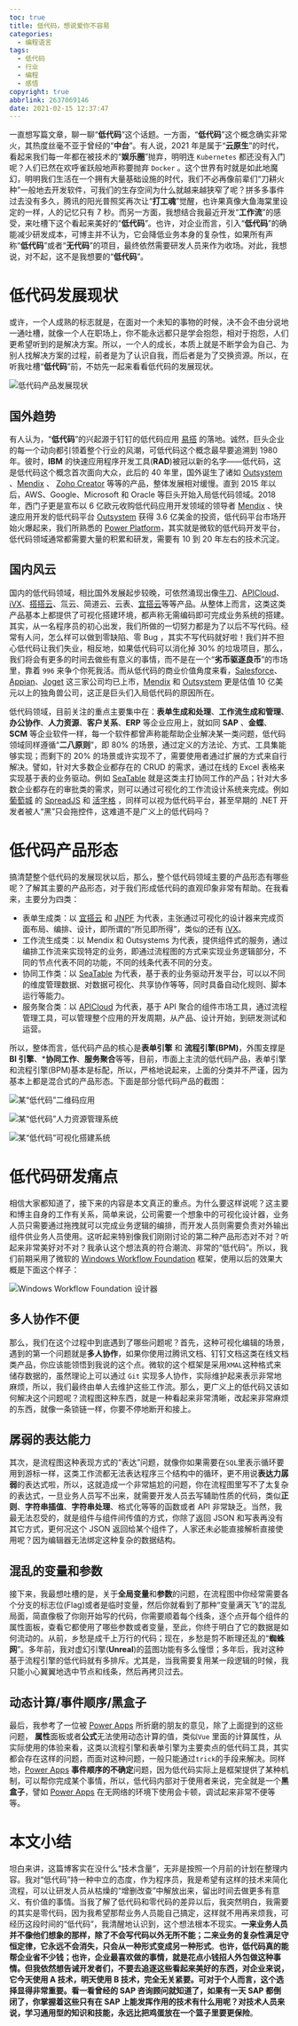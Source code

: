 ```yaml
---
toc: true
title: 低代码，想说爱你不容易
categories:
  - 编程语言
tags:
  - 低代码
  - 行业
  - 编程
  - 感悟
copyright: true
abbrlink: 2637069146
date: 2021-02-15 12:37:47
---
```

一直想写篇文章，聊一聊“**低代码**”这个话题。一方面，“**低代码**”这个概念确实非常火，其热度丝毫不亚于曾经的“**中台**”。有人说，2021 年是属于“**云原生**”的时代，看起来我们每一年都在被技术的“**娱乐圈**”抛弃，明明连 `Kubernetes` 都还没有入门呢？人们已然在欢呼雀跃般地声称要抛弃 `Docker` 。这个世界有时就是如此地魔幻，明明我们生活在一个拥有大量基础设施的时代，我们不必再像前辈们“刀耕火种”一般地去开发软件，可我们的生存空间为什么就越来越狭窄了呢？拼多多事件过去没有多久，腾讯的阳光普照奖再次让“**打工魂**”觉醒，也许果真像大鱼海棠里设定的一样，人的记忆只有 7 秒。而另一方面，我想结合我最近开发“**工作流**”的感受，来吐槽下这个看起来美好的“**低代码**”。也许，对企业而言，引入“**低代码**”的确能减少研发成本，可博主并不认为，它会降低业务本身的复杂性，如果所有声称“**低代码**”或者“**无代码**”的项目，最终依然需要研发人员来作为收场。对此，我想说，对不起，这不是我想要的“**低代码**”。

# 低代码发展现状

或许，一个人成熟的标志就是，在面对一个未知的事物的时候，决不会不由分说地一通吐槽，就像一个人在职场上，你不能永远都只是学会抱怨，相对于抱怨，人们更希望听到的是解决方案。所以，一个人的成长，本质上就是不断学会为自己、为别人找解决方案的过程，前者是为了认识自我，而后者是为了交换资源。所以，在听我吐槽“**低代码**”前，不妨先一起来看看低代码的发展现状。

![低代码产品发展现状](https://i.loli.net/2021/02/15/j6dAcDPEopHSLCa.png)

## 国外趋势

有人认为，“**低代码**”的兴起源于钉钉的低代码应用 [易搭](https://www.aliwork.com/) 的落地。诚然，巨头企业的每一个动向都引领着整个行业的风潮，可低代码这个概念最早要追溯到 1980 年。彼时，**IBM** 的快速应用程序开发工具(**RAD**)被冠以新的名字——低代码，这是低代码这个概念首次面向大众，此后的 40 年里，国外诞生了诸如 [Outsystem](https://www.outsystems.com/) 、[Mendix](https://www.mendix.com/) 、 [Zoho Creator](https://www.zoho.com/creator/developers/) 等等的产品，整体发展相对缓慢。直到 2015 年以后，AWS、Google、Microsoft 和 Oracle 等巨头开始入局低代码领域。2018 年，西门子更是宣布以 6 亿欧元收购低代码应用开发领域的领导者 [Mendix](https://www.mendix.com/) 、快速应用开发的低代码平台 [Outsystem](https://www.outsystems.com/) 获得 3.6 亿美金的投资，低代码平台市场开始火爆起来，我们所熟悉的 [Power Platform](https://docs.microsoft.com/zh-cn/power-platform/)，其实就是微软的低代码开发平台，低代码领域通常都需要大量的积累和研发，需要有 10 到 20 年左右的技术沉淀。

## 国内风云

国内的低代码领域，相比国外发展起步较晚，可依然涌现出像[牛刀](https://www.newdao.net/)、[APICloud](https://www.apicloud.com/)、[iVX](https://www.ivx.cn/)、[搭搭云](https://www.dadayun.cn/index)、氚云、简道云、云表、[宜搭云](https://www.aliwork.com/)等等产品。从整体上而言，这类这类产品基本上都提供了可视化搭建环境，都声称无需编码即可完成业务系统的搭建。其实，从一名程序员的初心出发，我们所做的一切努力都是为了以后不写代码。经常有人问，怎么样可以做到零缺陷、零 Bug ，其实不写代码就好啦！我们并不担心低代码让我们失业，相反地，如果低代码可以消化掉 30% 的垃圾项目，那么，我们将会有更多的时间去做些有意义的事情，而不是在一个“**劣币驱逐良币**”的市场里，靠着 `996` 来争个你死我活。而从低代码的商业价值角度来看，[Salesforce](https://www.salesforce.com)、[Appian](https://www.appian.co.uk/)、[Joget](https://www.joget.org/) 这三家公司均已上市，[Mendix](https://www.mendix.com/) 和 [Outsystem](https://www.outsystems.com/) 更是估值 10 亿美元以上的独角兽公司，这正是巨头们入局低代码的原因所在。

低代码领域，目前关注的重点主要集中在：**表单生成和处理**、**工作流生成和管理**、**办公协作**、**人力资源**、**客户关系**、**ERP** 等企业应用上，就如同 **SAP** 、**金蝶**、 **SCM** 等企业软件一样，每一个软件都曾声称能帮助企业解决某一类问题，低代码领域同样遵循“**二八原则**”，即 80% 的场景，通过定义的方法论、方式、工具集能够实现；而剩下的 20% 的场景或许实现不了，需要使用者通过扩展的方式来自行解决。譬如，针对大多数企业都存在的 CRUD 的需求，通过在线的 Excel 表格来实现基于表的业务驱动。例如 [SeaTable](https://www.seatable.cn/) 就是这类主打协同工作的产品；针对大多数企业都存在的审批类的需求，则可以通过可视化的工作流设计系统来完成。例如 [葡萄城](https://www.grapecity.com.cn/aboutus) 的 [SpreadJS](https://www.grapecity.com.cn/developer/spreadjs) 和 [活字格](https://www.grapecity.com.cn/solutions/huozige) ，同样可以视为低代码平台，甚至早期的 .NET 开发者被人“黑”只会拖控件，这难道不是广义上的低代码吗？

# 低代码产品形态

搞清楚整个低代码的发展现状以后，那么，整个低代码领域主要的产品形态有哪些呢？了解其主要的产品形态，对于我们形成低代码的直观印象非常有帮助。在我看来，主要分为四类：

* 表单生成类：以 [宜搭云](https://www.aliwork.com/) 和 [JNPF](https://www.jnpfsoft.com/) 为代表，主张通过可视化的设计器来完成页面布局、编排、设计，即所谓的“所见即所得”，类似的还有 [iVX](https://www.ivx.cn/)。
* 工作流生成类：以 Mendix 和 Outsystems 为代表，提供组件式的服务，通过编排工作流来实现特定的业务，即通过流程图的方式来实现业务逻辑部分，不同的节点代表不同的功能，不同的线条代表不同的分支。
* 协同工作类：以 [SeaTable](https://www.seatable.cn/) 为代表，基于表的业务驱动开发平台，可以以不同的维度管理数据、对数据可视化、共享协作等等，同时具备自动化规则、脚本运行等能力。
* 服务聚合类：以 [APICloud](https://www.apicloud.com/) 为代表，基于 API 聚合的组件市场工具，通过流程管理工具，可以管理整个应用的开发周期，从产品、设计开始，到研发测试和运营。

所以，整体而言，低代码产品的核心是**表单引擎** 和 **流程引擎(BPM)**，外围支撑是**BI 引擎**、***协同工作**、**服务聚合**等等，目前，市面上主流的低代码产品，表单引擎和流程引擎(BPM)基本是标配，所以，严格地说起来，上面的分类并不严谨，因为基本上都是混合式的产品形态。下面是部分低代码产品的截图：

![某“低代码”二维码应用](https://i.loli.net/2021/02/15/sY4r1ZHevJlKIE6.png)

![某“低代码”人力资源管理系统](https://i.loli.net/2021/02/15/u6AIRJGCeV4hPSg.png)

![某“低代码”可视化搭建系统](https://i.loli.net/2021/02/15/4DyZAzi53wVEn6p.png)

# 低代码研发痛点

相信大家都知道了，接下来的内容是本文真正的重点。为什么要这样说呢？这主要和博主自身的工作有关系，简单来说，公司需要一个想象中的可视化设计器，业务人员只需要通过拖拽就可以完成业务逻辑的编排，而开发人员则需要负责对外输出组件供业务人员使用。这听起来特别像我们刚刚讨论的第二种产品形态对不对？听起来非常美好对不对？我承认这个想法真的符合潮流、非常的“低代码”。所以，我们前期采用了微软的 [Windows Workflow Foundation](https://docs.microsoft.com/zh-cn/dotnet/framework/windows-workflow-foundation/) 框架，使用以后的效果大概是下面这个样子：

![Windows Workflow Foundation 设计器](https://i.loli.net/2021/02/15/hYpq4nCk5BsFdHi.jpg)

## 多人协作不便

那么，我们在这个过程中到底遇到了哪些问题呢？首先，这种可视化编辑的场景，遇到的第一个问题就是**多人协作**，如果你使用过腾讯文档、钉钉文档这类在线文档类产品，你应该能领悟到我说的这个点。微软的这个框架是采用`XMAL`这种格式来储存数据的，虽然理论上可以通过 `Git` 实现多人协作，实际维护起来表示非常地麻烦，所以，我们最终由单人去维护这些工作流。那么，更广义上的低代码又该如何解决这个问题呢？流程图这种东西，就是一种看起来非常清晰，改起来非常麻烦的东西，就像一条锁链一样，你要不停地断开和接上。

## 孱弱的表达能力

其次，是流程图这种表现方式的“表达”问题，就像你如果需要在`SQL`里表示循环要用到游标一样，这类工作流都无法表达程序三个结构中的循环，更不用说**表达力孱弱**的表达式啦，所以，这就造成一个非常尴尬的问题，你在流程图里写不了太复杂的表达式，一旦业务人员写不出来，就需要开发人员去写辅助性质的代码，类似**正则**、**字符串插值**、**字符串处理**、格式化等等的函数或者 API 非常缺乏。当然，我最无法忍受的，就是组件与组件间传值的方式，你除了返回 JSON 和写表再没有其它方式，更何况这个 JSON 返回给某个组件了，人家还未必能直接解析直接使用呢？因为编辑器无法绑定这种复杂的数据结构。

## 混乱的变量和参数

接下来，我最想吐槽的是，关于**全局变量**和**参数**的问题，在流程图中你经常需要各个分支的标志位(Flag)或者是临时变量，然后你就看到了那种“变量满天飞”的混乱局面，简直像极了你刚开始写的代码，你需要顺着每个线条，逐个点开每个组件的属性面板，查看它都使用了哪些参数或者变量，至此，你终于明白了它的数据是如何流动的。从前，乡愁是成千上万行的代码；现在，乡愁是剪不断理还乱的“**蜘蛛网**”。多年前，我对虚幻引擎(**Unreal**)的蓝图功能有多么憧憬；多年后，我对这种基于流程引擎的低代码就有多排斥。尤其是，当我需要复用某一段逻辑的时候，我只能小心翼翼地选中节点和线条，然后再拷贝过去。

## 动态计算/事件顺序/黑盒子
最后，我参考了一位被 [Power Apps](https://powerapps.microsoft.com/zh-cn/) 所折磨的朋友的意见，除了上面提到的这些问题， **属性**面板或者**公式**无法使用动态计算的值，类似`Vue` 里面的计算属性，从实际使用的体验来看，这类以流程引擎和表单引擎为主要卖点的低代码工具，其实都会存在这样的问题，而面对这种问题，一般只能通过`trick`的手段来解决。同样地，[Power Apps](https://powerapps.microsoft.com/zh-cn/) **事件顺序的不确定**问题，因为低代码实际上是框架提供了某种机制，可以帮你完成某个事情，所以，低代码内部对于使用者来说，完全就是一个**黑盒子**，譬如 [Power Apps](https://powerapps.microsoft.com/zh-cn/) 在无网络的环境下使用会卡顿，调试起来非常不便等等。

# 本文小结

坦白来讲，这篇博客实在没什么“技术含量”，无非是按照一个月前的计划在整理内容。我对“低代码”持一种中立的态度，作为程序员，我是希望有这样的技术来简化流程，可以让研发人员从枯燥的“增删改查”中解放出来，留出时间去做更多有意义、有价值的事情。当我了解了低代码和零代码的差异以后，我突然明白，我需要的其实是零代码，因为我希望那帮业务人员能自己搞定，这样就不用再来烦我，可经历这段时间的“低代码”，我清醒地认识到，这个想法根本不现实。**一来业务人员并不像他们想象的那样，除了不会写代码以外无所不能；二来业务的复杂性满足守恒定律，它永远不会消失，只会从一种形式变成另一种形式**。**也许，低代码真的能帮企业省不少钱；也许，企业最喜欢做的事情，就是花点小钱招人外包做这种事情。但我依然想告诫开发者们，不要去追逐这些看起来美好的东西，对企业来说，它今天使用 A 技术，明天使用 B 技术，完全无关紧要。可对于个人而言，这个选择显得非常重要。看一看曾经的 SAP 咨询顾问就知道了，如果有一天 SAP 都倒闭了，你掌握着这些只有在 SAP 上能发挥作用的技术有什么用呢？对技术人员来说，学习通用型的知识和技能，永远比把鸡蛋放在一个篮子里要更保险**。